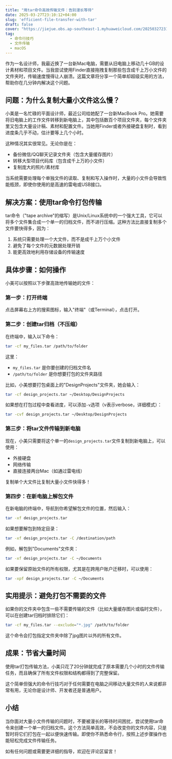 ```yaml
---
title: "用tar命令高效传输文件：告别漫长等待"
date: 2025-03-27T23:10:12+04:00
slug: 'efficient-file-transfer-with-tar'
draft: false
cover: "https://jiejue.obs.ap-southeast-1.myhuaweicloud.com/20250327231241540.webp"
tag:
  - 命令行技巧
  - 文件传输
  - macOS
---
```


作为一名设计师，我最近换了一台新Mac电脑，需要从旧电脑上移动几十GB的设计素材和项目文件。当我尝试使用Finder直接拖拽复制那些包含成千上万小文件的文件夹时，传输速度慢得让人崩溃。这篇文章将分享一个简单却超级实用的方法，帮助你在几分钟内解决这个问题。

<!--more-->

## 问题：为什么复制大量小文件这么慢？

小美是一名忙碌的平面设计师，最近公司给她配了一台新MacBook Pro。她需要将旧电脑上的工作文件转移到新电脑上，其中包括数百个项目文件夹，每个文件夹里又包含大量设计稿、素材和配置文件。当她用Finder或者外接硬盘复制时，看到进度条几乎不动，估计要等上几个小时。

这种情况其实很常见。无论你是在：
- 备份微信/QQ聊天记录文件夹（包含大量缓存图片）
- 转移大型项目代码库（包含成千上万的小文件）
- 复制庞大的照片/素材库

当系统需要处理每个单独文件的读取、复制和写入操作时，大量的小文件会导致性能瓶颈，即使你使用的是高速的雷电或USB接口。

## 解决方案：使用tar命令打包传输

tar命令（"tape archive"的缩写）是Unix/Linux系统中的一个强大工具，它可以将多个文件集合成一个单一的归档文件，而不进行压缩。这种方法比直接复制多个文件要快得多，因为：

1. 系统只需要处理一个大文件，而不是成千上万个小文件
2. 避免了每个文件的元数据处理开销
3. 能更高效地利用存储设备的传输速度

## 具体步骤：如何操作

小美可以按照以下步骤高效地传输她的文件：

### 第一步：打开终端

点击屏幕右上方的搜索图标，输入"终端"（或Terminal），点击打开。

### 第二步：创建tar归档（不压缩）

在终端中，输入以下命令：

```bash
tar -cf my_files.tar /path/to/folder
```

这里：
- `my_files.tar` 是你要创建的归档文件名
- `/path/to/folder` 是你想要打包的文件夹路径

比如，小美想要打包桌面上的"DesignProjects"文件夹，她会输入：

```bash
tar -cf design_projects.tar ~/Desktop/DesignProjects
```

如果想在打包过程中查看进度，可以添加`-v`选项（v表示verbose，详细模式）：

```bash
tar -cvf design_projects.tar ~/Desktop/DesignProjects
```

### 第三步：将tar文件传输到新电脑

现在，小美只需要将这个单一的`design_projects.tar`文件复制到新电脑上，可以使用：
- 外接硬盘
- 网络传输
- 直接连接两台Mac（如通过雷电线）

复制单个大文件比复制大量小文件快得多！

### 第四步：在新电脑上解包文件

在新电脑的终端中，导航到你希望解包文件的位置，然后输入：

```bash
tar -xf design_projects.tar
```

如果想要解包到特定目录：

```bash
tar -xf design_projects.tar -C /destination/path
```

例如，解包到"Documents"文件夹：

```bash
tar -xf design_projects.tar -C ~/Documents
```

如果要保留原始文件的所有权限，尤其是在跨用户账户迁移时，可以使用：

```bash
tar -xpf design_projects.tar -C ~/Documents
```

## 实用提示：避免打包不需要的文件

如果你的文件夹中包含一些不需要传输的文件（比如大量缓存图片或临时文件），可以在创建tar归档时排除它们：

```bash
tar -cf my_files.tar --exclude="*.jpg" /path/to/folder
```

这个命令会打包指定文件夹中除了jpg图片以外的所有文件。

## 成果：节省大量时间

使用tar打包传输方法，小美只花了20分钟就完成了原本需要几个小时的文件传输任务，而且确保了所有文件权限和结构都得到了完整保留。

这个简单但强大的命令行技巧对于任何需要在电脑之间移动大量文件的人来说都非常有用，无论你是设计师、开发者还是普通用户。

## 小结

当你面对大量小文件传输的问题时，不要被漫长的等待时间困扰，尝试使用tar命令来创建一个单一的归档文件。这个方法简单高效，不会改变你的文件内容，只是暂时将它们打包在一起以便快速传输。即使你不熟悉命令行，按照上述步骤操作也能轻松完成文件传输任务。

如有任何问题或需要更详细的指导，欢迎在评论区留言！
